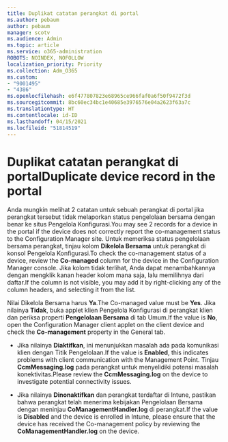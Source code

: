 ```yaml
---
title: Duplikat catatan perangkat di portal
ms.author: pebaum
author: pebaum
manager: scotv
ms.audience: Admin
ms.topic: article
ms.service: o365-administration
ROBOTS: NOINDEX, NOFOLLOW
localization_priority: Priority
ms.collection: Adm_O365
ms.custom:
- "9001495"
- "4386"
ms.openlocfilehash: e6f477807823e68965ce966faf0a6f50f9472f3d
ms.sourcegitcommit: 8bc60ec34bc1e40685e3976576e04a2623f63a7c
ms.translationtype: HT
ms.contentlocale: id-ID
ms.lasthandoff: 04/15/2021
ms.locfileid: "51814519"
---
```

# <a name="duplicate-device-record-in-the-portal"></a><span data-ttu-id="2b198-102">Duplikat catatan perangkat di portal</span><span class="sxs-lookup"><span data-stu-id="2b198-102">Duplicate device record in the portal</span></span>

<span data-ttu-id="2b198-103">Anda mungkin melihat 2 catatan untuk sebuah perangkat di portal jika perangkat tersebut tidak melaporkan status pengelolaan bersama dengan benar ke situs Pengelola Konfigurasi.</span><span class="sxs-lookup"><span data-stu-id="2b198-103">You may see 2 records for a device in the portal if the device does not correctly report the co-management status to the Configuration Manager site.</span></span> <span data-ttu-id="2b198-104">Untuk memeriksa status pengelolaan bersama perangkat, tinjau kolom **Dikelola Bersama** untuk perangkat di konsol Pengelola Konfigurasi.</span><span class="sxs-lookup"><span data-stu-id="2b198-104">To check the co-management status of a device, review the **Co-managed** column for the device in the Configuration Manager console.</span></span> <span data-ttu-id="2b198-105">Jika kolom tidak terlihat, Anda dapat menambahkannya dengan mengklik kanan header kolom mana saja, lalu memilihnya dari daftar.</span><span class="sxs-lookup"><span data-stu-id="2b198-105">If the column is not visible, you may add it by right-clicking any of the column headers, and selecting it from the list.</span></span>

<span data-ttu-id="2b198-106">Nilai Dikelola Bersama harus **Ya**.</span><span class="sxs-lookup"><span data-stu-id="2b198-106">The Co-managed value must be **Yes**.</span></span> <span data-ttu-id="2b198-107">Jika nilainya **Tidak**, buka applet klien Pengelola Konfigurasi di perangkat klien dan periksa properti **Pengelolaan Bersama** di tab Umum.</span><span class="sxs-lookup"><span data-stu-id="2b198-107">If the value is **No**, open the Configuration Manager client applet on the client device and check the **Co-management** property in the General tab.</span></span>

- <span data-ttu-id="2b198-108">Jika nilainya **Diaktifkan**, ini menunjukkan masalah ada pada komunikasi klien dengan Titik Pengelolaan.</span><span class="sxs-lookup"><span data-stu-id="2b198-108">If the value is **Enabled**, this indicates problems with client communication with the Management Point.</span></span> <span data-ttu-id="2b198-109">Tinjau **CcmMessaging.log** pada perangkat untuk menyelidiki potensi masalah konektivitas.</span><span class="sxs-lookup"><span data-stu-id="2b198-109">Please review the **CcmMessaging.log** on the device to investigate potential connectivity issues.</span></span>

- <span data-ttu-id="2b198-110">Jika nilainya **Dinonaktifkan** dan perangkat terdaftar di Intune, pastikan bahwa perangkat telah menerima kebijakan Pengelolaan Bersama dengan meninjau **CoManagementHandler.log** di perangkat.</span><span class="sxs-lookup"><span data-stu-id="2b198-110">If the value is **Disabled** and the device is enrolled in Intune, please ensure that the device has received the Co-management policy by reviewing the **CoManagementHandler.log** on the device.</span></span>
